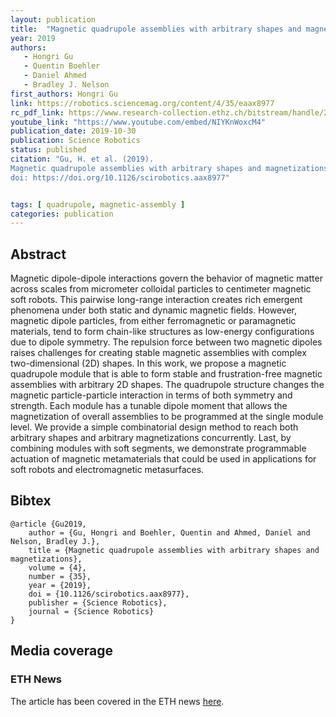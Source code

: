 ```yaml
---
layout: publication
title:  "Magnetic quadrupole assemblies with arbitrary shapes and magnetizations"
year: 2019
authors: 
   - Hongri Gu
   - Quentin Boehler
   - Daniel Ahmed
   - Bradley J. Nelson
first_authors: Hongri Gu
link: https://robotics.sciencemag.org/content/4/35/eaax8977
rc_pdf_link: https://www.research-collection.ethz.ch/bitstream/handle/20.500.11850/392380/science_robotics_postprint.pdf
youtube_link: "https://www.youtube.com/embed/NIYKnWoxcM4"
publication_date: 2019-10-30
publication: Science Robotics
status: published
citation: "Gu, H. et al. (2019). 
Magnetic quadrupole assemblies with arbitrary shapes and magnetizations, 4(35).
doi: https://doi.org/10.1126/scirobotics.aax8977"


tags: [ quadrupole, magnetic-assembly ]
categories: publication
---
```


## Abstract ##
Magnetic dipole-dipole interactions govern the behavior of magnetic matter across scales from micrometer colloidal particles to centimeter magnetic soft robots. This pairwise long-range interaction creates rich emergent phenomena under both static and dynamic magnetic fields. However, magnetic dipole particles, from either ferromagnetic or paramagnetic materials, tend to form chain-like structures as low-energy configurations due to dipole symmetry. The repulsion force between two magnetic dipoles raises challenges for creating stable magnetic assemblies with complex two-dimensional (2D) shapes. In this work, we propose a magnetic quadrupole module that is able to form stable and frustration-free magnetic assemblies with arbitrary 2D shapes. The quadrupole structure changes the magnetic particle-particle interaction in terms of both symmetry and strength. Each module has a tunable dipole moment that allows the magnetization of overall assemblies to be programmed at the single module level. We provide a simple combinatorial design method to reach both arbitrary shapes and arbitrary magnetizations concurrently. Last, by combining modules with soft segments, we demonstrate programmable actuation of magnetic metamaterials that could be used in applications for soft robots and electromagnetic metasurfaces.

## Bibtex ##
~~~
@article {Gu2019,
	author = {Gu, Hongri and Boehler, Quentin and Ahmed, Daniel and Nelson, Bradley J.},
	title = {Magnetic quadrupole assemblies with arbitrary shapes and magnetizations},
	volume = {4},
	number = {35},
	year = {2019},
	doi = {10.1126/scirobotics.aax8977},
	publisher = {Science Robotics},
	journal = {Science Robotics}
}
~~~

## Media coverage ##

### ETH News ###

The article has been covered in the ETH news [here](https://ethz.ch/en/news-and-events/eth-news/news/2019/11/magnets-for-the-second-dimension.html).

